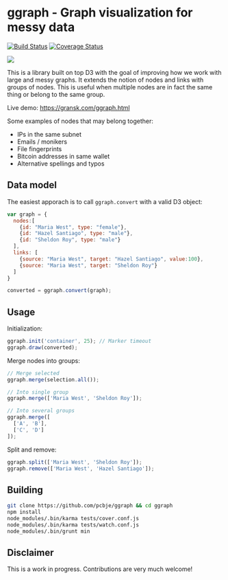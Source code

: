 # ggraph - Graph visualization for messy data

[![Build Status](https://travis-ci.org/pcbje/ggraph.svg?branch=master)](https://travis-ci.org/pcbje/ggraph)
 [![Coverage Status](https://coveralls.io/repos/github/pcbje/ggraph/badge.svg?branch=master)](https://coveralls.io/github/pcbje/ggraph?branch=master)

![](https://gransk.com/ggraph/ggraph.gif)

This is a library built on top D3 with the goal of improving how we work with large and messy graphs. It extends the notion of nodes and links with groups of nodes. This is useful when multiple nodes are in fact the same thing or belong to the same group.

Live demo: https://gransk.com/ggraph.html

Some examples of nodes that may belong together:

- IPs in the same subnet
- Emails / monikers
- File fingerprints
- Bitcoin addresses in same wallet
- Alternative spellings and typos

## Data model

The easiest apporach is to call ```ggraph.convert``` with a valid D3 object:

```javascript
var graph = {
  nodes:[
    {id: "Maria West", type: "female"},
    {id: "Hazel Santiago", type: "male"},
    {id: "Sheldon Roy", type: "male"}    
  ],
  links: [
    {source: "Maria West", target: "Hazel Santiago", value:100},
    {source: "Maria West", target: "Sheldon Roy"}    
  ]
}

converted = ggraph.convert(graph);
```

## Usage

Initialization:

```javascript
ggraph.init('container', 25); // Marker timeout
ggraph.draw(converted);
```

Merge nodes into groups:

```javascript
// Merge selected
ggraph.merge(selection.all());

// Into single group
ggraph.merge(['Maria West', 'Sheldon Roy']);

// Into several groups
ggraph.merge([
  ['A', 'B'],
  ['C', 'D']
]);
```

Split and remove:

```javascript
ggraph.split(['Maria West', 'Sheldon Roy']);
ggraph.remove(['Maria West', 'Hazel Santiago']);
```

## Building

```bash
git clone https://github.com/pcbje/ggraph && cd ggraph
npm install
node_modules/.bin/karma tests/cover.conf.js
node_modules/.bin/karma tests/watch.conf.js
node_modules/.bin/grunt min
```

## Disclaimer
This is a work in progress. Contributions are very much welcome!
